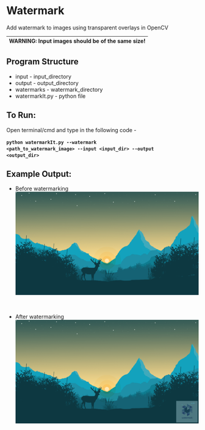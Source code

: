 # Watermark
Add watermark to images using transparent overlays in OpenCV

| **WARNING**: Input images should be of the same size! |
| --- |

## Program Structure
* input - input_directory
* output - output_directory
* watermarks - watermark_directory
* watermarkIt.py - python file

## To Run:
Open terminal/cmd and type in the following code - 

<strong><code>python watermarkIt.py --watermark <path_to_watermark_image> --input <input_dir> --output <output_dir></code></strong>

## Example Output:

* Before watermarking <br>
![3.png](input/3.png)
<br>

* After watermarking <br>
![3.png](output/3.png)
